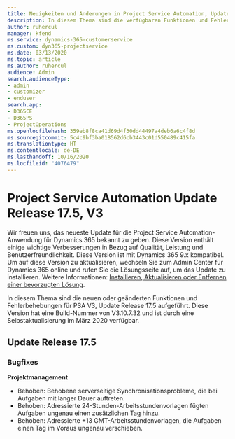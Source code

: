 ```yaml
---
title: Neuigkeiten und Änderungen in Project Service Automation, Update Release 17.5, Hotfix, V3
description: In diesem Thema sind die verfügbaren Funktionen und Fehlerbehebungen für Project Service Automation Update Release 17.5, V3 aufgeführt.
author: ruhercul
manager: kfend
ms.service: dynamics-365-customerservice
ms.custom: dyn365-projectservice
ms.date: 03/13/2020
ms.topic: article
ms.author: ruhercul
audience: Admin
search.audienceType:
- admin
- customizer
- enduser
search.app:
- D365CE
- D365PS
- ProjectOperations
ms.openlocfilehash: 359eb8f8ca41d69d4f30dd44497a4deb6a6c4f8d
ms.sourcegitcommit: 5c4c9bf3ba018562d6cb3443c01d550489c415fa
ms.translationtype: HT
ms.contentlocale: de-DE
ms.lasthandoff: 10/16/2020
ms.locfileid: "4076479"
---
```

# <a name="project-service-automation-update-release-175-v3"></a>Project Service Automation Update Release 17.5, V3

Wir freuen uns, das neueste Update für die Project Service Automation-Anwendung für Dynamics 365 bekannt zu geben. Diese Version enthält einige wichtige Verbesserungen in Bezug auf Qualität, Leistung und Benutzerfreundlichkeit.  Diese Version ist mit Dynamics 365 9.x kompatibel. Um auf diese Version zu aktualisieren, wechseln Sie zum Admin Center für Dynamics 365 online und rufen Sie die Lösungsseite auf, um das Update zu installieren. Weitere Informationen: [Installieren, Aktualisieren oder Entfernen einer bevorzugten Lösung](https://docs.microsoft.com/power-platform/admin/install-remove-preferred-solution).

In diesem Thema sind die neuen oder geänderten Funktionen und Fehlerbehebungen für PSA V3, Update Release 17.5 aufgeführt. Diese Version hat eine Build-Nummer von V3.10.7.32 und ist durch eine Selbstaktualisierung im März 2020 verfügbar.


## <a name="update-release-175"></a>Update Release 17.5

### <a name="bug-fixes"></a>Bugfixes


**Projektmanagement**

- Behoben: Behobene serverseitige Synchronisationsprobleme, die bei Aufgaben mit langer Dauer auftreten.
- Behoben: Adressierte 24-Stunden-Arbeitsstundenvorlagen fügten Aufgaben ungenau einen zusätzlichen Tag hinzu.
- Behoben: Adressierte +13 GMT-Arbeitsstundenvorlagen, die Aufgaben einen Tag im Voraus ungenau verschieben.

